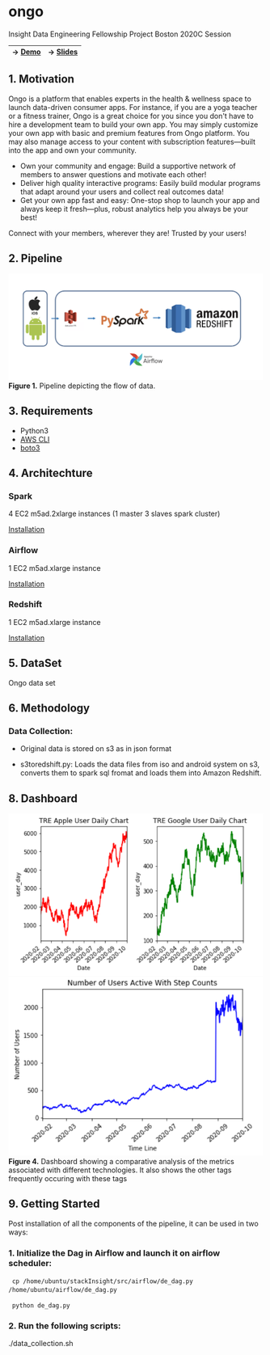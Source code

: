 # ongo

Insight Data Engineering Fellowship Project Boston 2020C Session

| ->  [Demo](https://www.dataprocessin.me)        |                ->  [Slides](https://docs.google.com/presentation/d/1CYs-kQxClCcqrtwxzhvuaeGHFhIe7-M5OvJaO7CI4nE/edit#slide=id.ga03775e1c2_2_61)           |
| ------------- |:-------------:|


## 1. Motivation

Ongo is a platform that enables experts in the health & wellness space to launch data-driven consumer apps. For instance, if you are a yoga teacher or a fitness trainer, Ongo is a great choice for you since you don't have to hire a development team to build your own app. You may simply customize your own app with basic and premium features from Ongo platform. You may also manage access to your content with subscription features—built into the app and own your community.
- Own your community and engage: Build a supportive network of members to answer questions and motivate each other!
- Deliver high quality interactive programs: Easily build modular programs that adapt around your users and collect real outcomes data!
- Get your own app fast and easy: One-stop shop to launch your app and always keep it fresh—plus, robust analytics help you always be your best!

Connect with your members, wherever they are!
Trusted by your users!


## 2. Pipeline
![diagram](fig/pipeline.png)
__Figure 1.__ Pipeline depicting the flow of data.

## 3. Requirements
- Python3
- [AWS CLI](https://aws.amazon.com/cli/)
- [boto3](https://boto3.amazonaws.com/v1/documentation/api/latest/guide/quickstart.html#installation)

## 4. Architechture

### Spark

4 EC2 m5ad.2xlarge instances (1 master 3 slaves spark cluster)

[Installation](https://blog.insightdatascience.com/simply-install-spark-cluster-mode-341843a52b88)

### Airflow

1 EC2 m5ad.xlarge instance

[Installation](https://blog.insightdatascience.com/scheduling-spark-jobs-with-airflow-4c66f3144660)

### Redshift

1 EC2 m5ad.xlarge instance

[Installation](https://docs.aws.amazon.com/redshift/latest/gsg/getting-started.html)


## 5. DataSet
Ongo data set

## 6. Methodology

### Data Collection:

 - Original data is stored on s3 as in json format

 - s3toredshift.py: Loads the data files from iso and android system on s3, converts them to spark sql fromat and loads them into Amazon Redshift.

## 8. Dashboard
![diagram](fig/daily.png)
![diagram](fig/stepcounts.png)
__Figure 4.__ Dashboard showing a comparative analysis of the metrics associated with different technologies. It also shows the other tags frequently occuring with these tags


## 9. Getting Started

Post installation of all the components of the pipeline, it can be used in two ways:
### 1. Initialize the Dag in Airflow and launch it on airflow scheduler:

` cp /home/ubuntu/stackInsight/src/airflow/de_dag.py /home/ubuntu/airflow/de_dag.py`
 
` python de_dag.py`
  
### 2. Run the following scripts:

./data_collection.sh

